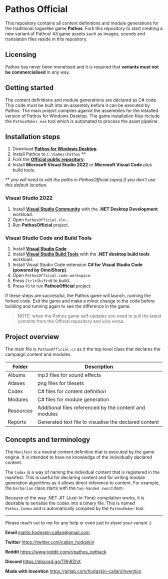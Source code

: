 # Pathos Official

This repository contains all content definitions and module generations for the traditional roguelike game **Pathos**. Fork this repository to start creating a new variant of Pathos! All game assets such as images, sounds and translation files reside in this repository.

## Licensing

Pathos has never been monetised and it is required that **variants must not be commercialised** in any way.

## Getting started

The content definitions and module generations are declared as C# code. This code must be built into an assembly before it can be executed by Pathos. The main project compiles against the assemblies for the installed version of Pathos for Windows Desktop. The game installation files include the `PathosMaker.exe` tool which is automated to process the asset pipeline.

## Installation steps

1. Download [**Pathos for Windows Desktop**](https://pathos.azurewebsites.net/).
2. Install Pathos to `C:\Games\Pathos` **.
3. Fork the [**Official public repository**](https://github.com/callanh/pathos-official.git).
4. Install **Microsoft Visual Studio 2022** _or_ **Microsoft Visual Code** plus build tools.

** _you will need to edit the paths in PathosOfficial.csproj if you don't use this default location._

### Visual Studio 2022

1. Install [**Visual Studio Community**](https://visualstudio.microsoft.com/) with the **.NET Desktop Development** workload.
2. Open `PathosOfficial.sln.`.
3. Run **PathosOfficial** project.

### Visual Studio Code and Build Tools

1. Install [**Visual Studio Code**](https://code.visualstudio.com).
2. Install [**Visual Studio Build Tools**](https://aka.ms/vs/17/release/vs_BuildTools.exe) with the **.NET desktop build tools** workload.
3. Install Visual Studio Code extension **C# for Visual Studio Code (powered by OmniSharp)**.
4. Open `PathosOfficial.code-workspace`.
5. Press `Ctrl+Shift+B` to build.
6. Press `F5` to run **PathosOfficial** project.

If these steps are successful, the Pathos game will launch, running the forked code. Exit the game and make a minor change to the code before building and running again to see the difference in the game.

> NOTE: when the Pathos game self-updates you need to pull the latest commits from the Official repository and vice versa.

## Project overview

The main file is `PathosOfficial.cs` as it the top-level class that declares the campaign content and modules.

| Folder    | Description                                            |
|-----------|--------------------------------------------------------|
| Albums    | mp3 files for sound effects                            |
| Atlases   | png files for tilesets                                 |
| Codex     | C# files for content definition                        |
| Modules   | C# files for module generation                         |
| Resources | Additional files referenced by the content and modules |
| Reports   | Generated text file to visualise the declared content  |

## Concepts and terminology

The `Manifest` is a neutral content definition that is executed by the game engine. It is intended to have no knowledge of the individually declared content.

The `Codex` is a way of naming the individual content that is registered in the manifest. This is useful for declaring content and for writing module generation algorithms as it allows direct reference to content. For example, the `barbarian` class starts with the `two-handed sword` item.

Because of the way .NET JIT (Just-In-Time) compilation works, it is desirable to serialise the codex into a binary file. This is named `Pathos.Codex` and is automatically compiled by the `PathosMaker` tool.

---

Please reach out to me for any help or even just to share your variant :)

**Email**
<mailto:hodgskin.callan@gmail.com>

**Twitter**
<https://twitter.com/callan_hodgskin>

**Reddit**
<https://www.reddit.com/r/pathos_nethack>

**Discord**
<https://discord.gg/TRhRZhX>

**Made with Invention**
<https://gitlab.com/hodgskin-callan/Invention>
